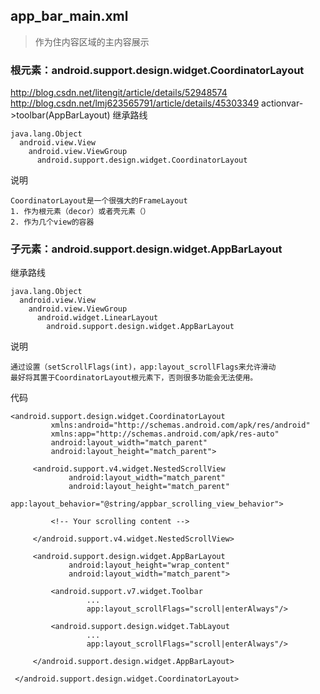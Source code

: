 ## app_bar_main.xml
> 作为住内容区域的主内容展示

### 根元素：android.support.design.widget.CoordinatorLayout
http://blog.csdn.net/litengit/article/details/52948574
http://blog.csdn.net/lmj623565791/article/details/45303349
actionvar->toolbar(AppBarLayout)
继承路线
```
java.lang.Object
  android.view.View
    android.view.ViewGroup
      android.support.design.widget.CoordinatorLayout
```
说明
```
CoordinatorLayout是一个很强大的FrameLayout
1. 作为根元素（decor）或者壳元素（）
2. 作为几个view的容器
```
### 子元素：android.support.design.widget.AppBarLayout
继承路线
```
java.lang.Object
  android.view.View
    android.view.ViewGroup
      android.widget.LinearLayout
        android.support.design.widget.AppBarLayout
```
说明
```
通过设置（setScrollFlags(int)，app:layout_scrollFlags来允许滑动
最好将其置于CoordinatorLayout根元素下，否则很多功能会无法使用。
```
代码
```
<android.support.design.widget.CoordinatorLayout
         xmlns:android="http://schemas.android.com/apk/res/android"
         xmlns:app="http://schemas.android.com/apk/res-auto"
         android:layout_width="match_parent"
         android:layout_height="match_parent">

     <android.support.v4.widget.NestedScrollView
             android:layout_width="match_parent"
             android:layout_height="match_parent"
             app:layout_behavior="@string/appbar_scrolling_view_behavior">

         <!-- Your scrolling content -->

     </android.support.v4.widget.NestedScrollView>

     <android.support.design.widget.AppBarLayout
             android:layout_height="wrap_content"
             android:layout_width="match_parent">

         <android.support.v7.widget.Toolbar
                 ...
                 app:layout_scrollFlags="scroll|enterAlways"/>

         <android.support.design.widget.TabLayout
                 ...
                 app:layout_scrollFlags="scroll|enterAlways"/>

     </android.support.design.widget.AppBarLayout>

 </android.support.design.widget.CoordinatorLayout>
```
